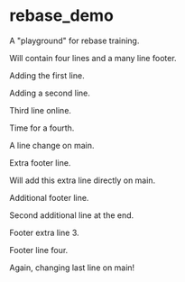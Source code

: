 # rebase_demo

A "playground" for rebase training.

Will contain four lines and a many line footer.

Adding the first line.

Adding a second line.

Third line online.

Time for a fourth.

A line change on main.

Extra footer line.

Will add this extra line directly on main.

Additional footer line.

Second additional line at the end.

Footer extra line 3.

Footer line four.

Again, changing last line on main!

